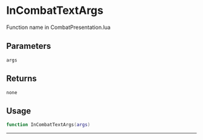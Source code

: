 # InCombatTextArgs
Function name in CombatPresentation.lua
## Parameters
`args`
## Returns
`none`
## Usage
```lua
function InCombatTextArgs(args)
```
---
